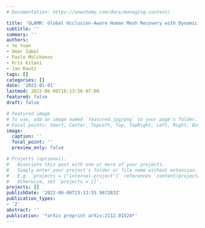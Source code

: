 ```yaml
---
# Documentation: https://wowchemy.com/docs/managing-content/

title: 'GLAMR: Global Occlusion-Aware Human Mesh Recovery with Dynamic Cameras'
subtitle: ''
summary: ''
authors:
- Ye Yuan
- Umar Iqbal
- Pavlo Molchanov
- Kris Kitani
- Jan Kautz
tags: []
categories: []
date: '2021-01-01'
lastmod: 2022-06-06T16:13:56-07:00
featured: false
draft: false

# Featured image
# To use, add an image named `featured.jpg/png` to your page's folder.
# Focal points: Smart, Center, TopLeft, Top, TopRight, Left, Right, BottomLeft, Bottom, BottomRight.
image:
  caption: ''
  focal_point: ''
  preview_only: false

# Projects (optional).
#   Associate this post with one or more of your projects.
#   Simply enter your project's folder or file name without extension.
#   E.g. `projects = ["internal-project"]` references `content/project/deep-learning/index.md`.
#   Otherwise, set `projects = []`.
projects: []
publishDate: '2022-06-06T23:13:55.947283Z'
publication_types:
- '2'
abstract: ''
publication: '*arXiv preprint arXiv:2112.01524*'
---
```

